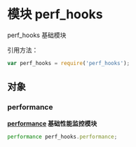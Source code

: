 # 模块 perf_hooks
perf_hooks 基础模块

引用方法：

```JavaScript
var perf_hooks = require('perf_hooks');
```

## 对象
        
### performance
**[performance](performance.md) 基础性能监控模块**

```JavaScript
performance perf_hooks.performance;
```

